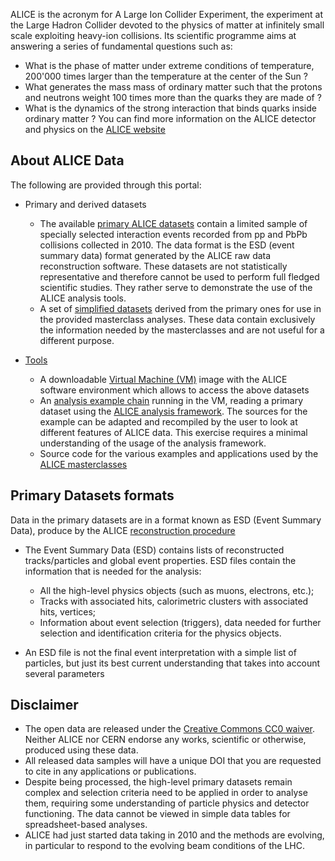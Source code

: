 ALICE is the acronym for A Large Ion Collider Experiment, the experiment at the Large Hadron Collider devoted to the physics of matter at infinitely small scale exploiting heavy-ion collisions. Its scientific programme aims at answering a series of fundamental questions such as:

*   What is the phase of matter under extreme conditions of temperature, 200'000 times larger than the temperature at the center of the Sun ?
*   What generates the mass mass of ordinary matter such that the protons and neutrons weight 100 times more than the quarks they are made of ?
*   What is the dynamics of the strong interaction that binds quarks inside ordinary matter ? You can find more information on the ALICE detector and physics on the [ALICE website](http://aliceinfo.cern.ch/Public/Welcome.html)

## About ALICE Data

The following are provided through this portal:

*   Primary and derived datasets

    *   The available [primary ALICE datasets](FIXME) contain a limited sample of specially selected interaction events recorded from pp and PbPb collisions collected in 2010\. The data format is the ESD (event summary data) format generated by the ALICE raw data reconstruction software. These datasets are not statistically representative and therefore cannot be used to perform full fledged scientific studies. They rather serve to demonstrate the use of the ALICE analysis tools.
    *   A set of [simplified datasets](FIXME) derived from the primary ones for use in the provided masterclass analyses. These data contain exclusively the information needed by the masterclasses and are not useful for a different purpose.
*   [Tools](FIXME)

    *   A downloadable [Virtual Machine (VM)](/docs/alice-virtual-machines-how-to-install) image with the ALICE software environment which allows to access the above datasets
    *   An [analysis example chain](/docs/getting-started-with-alice-open-data) running in the VM, reading a primary dataset using the [ALICE analysis framework](http://aliweb.cern.ch/Offline/Activities/Analysis/AnalysisFramework/index.html). The sources for the example can be adapted and recompiled by the user to look at different features of ALICE data. This exercise requires a minimal understanding of the usage of the analysis framework.
    *   Source code for the various examples and applications used by the [ALICE masterclasses](http://alice.physicsmasterclasses.org/MasterClassWebpage.html)

## Primary Datasets formats

Data in the primary datasets are in a format known as ESD (Event Summary Data), produce by the ALICE [reconstruction procedure](http://aliweb.cern.ch/Offline/Activities/Reconstruction/index.html)

*   The Event Summary Data (ESD) contains lists of reconstructed tracks/particles and global event properties. ESD files contain the information that is needed for the analysis:

    *   All the high-level physics objects (such as muons, electrons, etc.);
    *   Tracks with associated hits, calorimetric clusters with associated hits, vertices;
    *   Information about event selection (triggers), data needed for further selection and identification criteria for the physics objects.
*   An ESD file is not the final event interpretation with a simple list of particles, but just its best current understanding that takes into account several parameters

## Disclaimer

*   The open data are released under the [Creative Commons CC0 waiver](http://creativecommons.org/publicdomain/zero/1.0/). Neither ALICE nor CERN endorse any works, scientific or otherwise, produced using these data.
*   All released data samples will have a unique DOI that you are requested to cite in any applications or publications.
*   Despite being processed, the high-level primary datasets remain complex and selection criteria need to be applied in order to analyse them, requiring some understanding of particle physics and detector functioning. The data cannot be viewed in simple data tables for spreadsheet-based analyses.
*   ALICE had just started data taking in 2010 and the methods are evolving, in particular to respond to the evolving beam conditions of the LHC.
